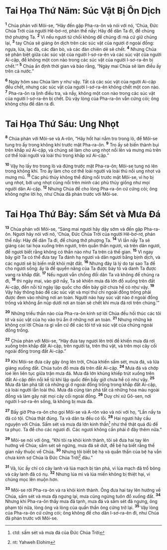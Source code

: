 # Tai Họa Thứ Năm: Súc Vật Bị Ôn Dịch
<sup><b>1</b></sup> Chúa phán với Môi-se, “Hãy đến gặp Pha-ra-ôn và nói với nó, ‘Chúa, Ðức Chúa Trời của người Hê-bơ-rơ, phán thế nầy: Hãy để dân Ta đi, để chúng thờ phượng Ta. <sup><b>2</b></sup> Vì nếu ngươi từ chối không để chúng đi mà cứ giữ chúng lại, <sup><b>3</b></sup> tay Chúa sẽ giáng ôn dịch trên các súc vật của ngươi ở ngoài đồng: ngựa, lừa, lạc đà, các đàn bò, và các đàn chiên dê sẽ chết. <sup><b>4</b></sup> Nhưng Chúa sẽ phân biệt giữa các súc vật của người I-sơ-ra-ên và các súc vật của người Ai-cập, để không một con nào trong các súc vật của người I-sơ-ra-ên bị chết.’” <sup><b>5</b></sup> Chúa ấn định thời gian và bảo rằng, “Ngày mai Chúa sẽ làm điều ấy trên cả nước.”

<sup><b>6</b></sup> Ngày hôm sau Chúa làm y như vậy. Tất cả các súc vật của người Ai-cập đều chết, nhưng các súc vật của người I-sơ-ra-ên không chết một con nào. <sup><b>7</b></sup> Pha-ra-ôn ra lịnh điều tra, và nầy, không một con nào trong các súc vật của người I-sơ-ra-ên bị chết. Dù vậy lòng của Pha-ra-ôn vẫn cứng cỏi; ông không chịu để dân ra đi.

# Tai Họa Thứ Sáu: Ung Nhọt
<sup><b>8</b></sup> Chúa phán với Môi-se và A-rôn, “Hãy hốt hai nắm tro trong lò, để Môi-se tung tro ấy trong không khí trước mặt Pha-ra-ôn. <sup><b>9</b></sup> Tro ấy sẽ biến thành bụi trên khắp xứ Ai-cập, và chúng sẽ làm cho ung nhọt nổi lên và mưng mủ trên cơ thể loài người và loài thú trong khắp xứ Ai-cập.”

<sup><b>10</b></sup> Vậy họ lấy tro trong lò và đứng trước mặt Pha-ra-ôn; Môi-se tung nó lên trong không khí. Tro ấy làm cho cơ thể loài người và loài thú nổi ung nhọt và mưng mủ. <sup><b>11</b></sup> Các phù thủy không thể đứng nổi trước mặt Môi-se, vì họ bị ung nhọt, bởi ung nhọt cũng nổi trên mình các phù thủy giống như mọi người dân Ai-cập. <sup><b>12</b></sup> Nhưng Chúa để cho lòng Pha-ra-ôn cứ cứng cỏi; ông không nghe lời họ, như Chúa đã phán trước với Môi-se.

# Tai Họa Thứ Bảy: Sấm Sét và Mưa Ðá
<sup><b>13</b></sup> Chúa phán với Môi-se, “Sáng mai ngươi hãy dậy sớm và đến gặp Pha-ra-ôn. Ngươi hãy nói với nó, ‘Chúa, Ðức Chúa Trời của người Hê-bơ-rơ, phán thế nầy: Hãy để dân Ta đi, để chúng thờ phượng Ta. <sup><b>14</b></sup> Vì lần nầy Ta sẽ giáng các tai họa xuống trên ngươi, trên quần thần ngươi, và trên dân ngươi, để ngươi biết rằng không có thần nào như Ta trên cả thế gian. <sup><b>15</b></sup> Vì ngay bây giờ Ta có thể đưa tay Ta đánh hạ ngươi và dân ngươi bằng bịnh dịch, và các ngươi sẽ bị biến mất khỏi mặt đất. <sup><b>16</b></sup> Nhưng đây là lý do tại sao Ta để cho ngươi sống: ấy là để quyền năng của Ta được bày tỏ và danh Ta được vang ra khắp đất. <sup><b>17</b></sup> Nếu ngươi vẫn chống đối dân Ta và không để chúng ra đi, <sup><b>18</b></sup> thì ngày mai, vào giờ nầy, Ta sẽ khiến mưa đá lớn đổ xuống trên đất Ai-cập, đến nỗi từ ngày lập quốc cho đến bây giờ chưa hề có như vậy. <sup><b>19</b></sup> Vậy hãy thông báo để các súc vật và mọi thứ chi ngoài đồng trống phải được đem vào những nơi an toàn. Người nào hay súc vật nào ở ngoài đồng trống và không ẩn núp dưới nơi an toàn sẽ chết khi mưa đá rơi trên chúng.’”

<sup><b>20</b></sup> Những triều thần nào của Pha-ra-ôn kính sợ lời Chúa đều hối thúc các tôi tớ và súc vật của họ vào trú ẩn ở những nơi an toàn. <sup><b>21</b></sup> Nhưng những kẻ không coi lời Chúa ra gì vẫn cứ để các tôi tớ và súc vật của chúng ngoài đồng trống.

<sup><b>22</b></sup> Chúa phán với Môi-se, “Hãy đưa tay ngươi lên trời để khiến mưa đá rơi xuống trên khắp đất Ai-cập, trên người ta, trên thú vật, và trên mọi cây cối ngoài đồng trong đất Ai-cập.”

<sup><b>23</b></sup> Khi Môi-se đưa cây gậy ông lên trời, Chúa khiến sấm sét, mưa đá, và lửa giáng xuống đất. Chúa tuôn đổ mưa đá trên đất Ai-cập. <sup><b>24</b></sup> Mưa đá và chớp loé lên liên tục giữa trận mưa đá. Mưa đá lớn khủng khiếp trút xuống trên đất Ai-cập đến nỗi kể từ khi lập quốc đến bấy giờ chưa hề có như vậy. <sup><b>25</b></sup> Mưa đá tàn phá tất cả những gì ở ngoài đồng trống trong khắp đất Ai-cập, cả loài người lẫn loài thú. Mưa đá cũng tàn phá tất cả những hoa màu ngoài đồng và làm gãy nát mọi cây cối ngoài đồng. <sup><b>26</b></sup> Duy chỉ xứ Gô-sen, nơi người I-sơ-ra-ên sống, là không bị mưa đá.

<sup><b>27</b></sup> Bấy giờ Pha-ra-ôn cho gọi Môi-se và A-rôn vào và nói với họ, “Lần nầy ta đã có tội. Chúa thật đúng. Ta và dân ta đều có lỗi. <sup><b>28</b></sup> Hai ngươi hãy cầu nguyện với Chúa. Sấm sét và mưa đá lớn kinh thần[^1] như thế thật quá đủ để ta phục. Ta để cho các ngươi đi. Các ngươi không cần phải ở đây thêm nữa.”

<sup><b>29</b></sup> Môi-se nói với ông, “Khi tôi ra khỏi kinh thành, tôi sẽ đưa hai tay lên hướng về Chúa; sấm sét sẽ ngừng, mưa đá sẽ dứt, để bệ hạ biết rằng thế gian nầy thuộc về Chúa. <sup><b>30</b></sup> Nhưng tôi biết bệ hạ và quần thần của bệ hạ vẫn chưa kính sợ Chúa là Ðức Chúa Trời[^2] đâu.”

<sup><b>31</b></sup> Vả, lúc ấy chỉ có cây lanh và lúa mạch bị tàn phá, vì lúa mạch đã trổ bông và cây lanh đã có nụ. <sup><b>32</b></sup> Nhưng lúa mì và lúa miến không bị thiệt hại, vì chúng mọc lên muộn hơn.

<sup><b>33</b></sup> Môi-se rời Pha-ra-ôn và ra khỏi kinh thành. Ông đưa hai tay lên hướng về Chúa, sấm sét và mưa đá ngưng lại, mưa cũng ngừng tuôn đổ xuống đất. <sup><b>34</b></sup> Nhưng khi Pha-ra-ôn thấy mưa đã tạnh, mưa đá và sấm sét đã ngưng, ông phạm tội nữa, lòng ông và lòng của quần thần ông cứng trở lại. <sup><b>35</b></sup> Vậy lòng của Pha-ra-ôn cứ cứng cỏi; ông không để cho dân I-sơ-ra-ên đi, như Chúa đã phán trước với Môi-se.

[^1]: ctd: sấm sét và mưa đá của Ðức Chúa Trời
[^2]: nt: Yahweh Elohim
